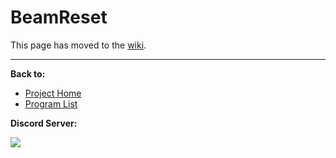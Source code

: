 # BeamReset

This page has moved to the [wiki](https://github.com/PokemonAutomation/SwSh-Arduino/wiki/Basic:-BeamReset).

<hr>

**Back to:**
- [Project Home](/README.md)
- [Program List](/Documentation/ProgramList.md)

**Discord Server:** 

[<img src="https://canary.discordapp.com/api/guilds/695809740428673034/widget.png?style=banner2">](https://discord.gg/cQ4gWxN)
